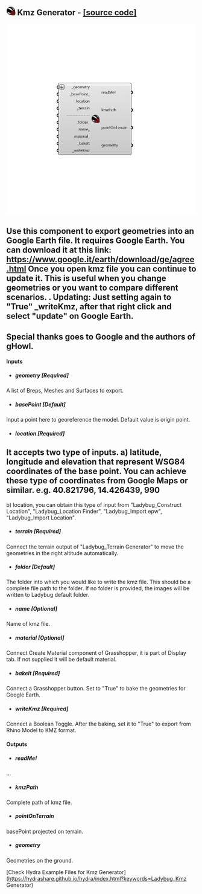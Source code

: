 ## ![](../../images/icons/Kmz_Generator.png) Kmz Generator - [[source code]](https://github.com/mostaphaRoudsari/ladybug/tree/master/src/Ladybug_Kmz%20Generator.py)

![](../../images/components/Kmz_Generator.png)

Use this component to export geometries into an Google Earth file.
 It requires Google Earth. You can download it at this link: https://www.google.it/earth/download/ge/agree.html
 Once you open kmz file you can continue to update it. This is useful when you change geometries or you want to compare different scenarios.
 .
 Updating: Just setting again to "True" _writeKmz, after that right click and select "update" on Google Earth.
 -
 Special thanks goes to Google and the authors of gHowl.
 -
 

#### Inputs
* ##### geometry [Required]
A list of Breps, Meshes and Surfaces to export.
* ##### basePoint [Default]
Input a point here to georeference the model. Default value is origin point.
* ##### location [Required]
It accepts two type of inputs. 
 a) latitude, longitude and elevation that represent WSG84 coordinates of the base point. You can achieve these type of coordinates from Google Maps or similar.
 e.g. 40.821796, 14.426439, 990
 -
 b) location, you can obtain this type of input from "Ladybug_Construct Location", "Ladybug_Location Finder", "Ladybug_Import epw", "Ladybug_Import Location".
* ##### terrain [Required]
Connect the terrain output of "Ladybug_Terrain Generator" to move the geometries in the right altitude automatically.
* ##### folder [Default]
The folder into which you would like to write the kmz file.  This should be a complete file path to the folder.  If no folder is provided, the images will be written to Ladybug default folder.
* ##### name [Optional]
Name of kmz file.
* ##### material [Optional]
Connect Create Material component of Grasshopper, it is part of Display tab. If not supplied it will be default material.
* ##### bakeIt [Required]
Connect a Grasshopper button. Set to "True" to bake the geometries for Google Earth.
* ##### writeKmz [Required]
Connect a Boolean Toggle. After the baking, set it to "True" to export from Rhino Model to KMZ format.

#### Outputs
* ##### readMe!
...
* ##### kmzPath
Complete path of kmz file.
* ##### pointOnTerrain
basePoint projected on terrain.
* ##### geometry
Geometries on the ground.


[Check Hydra Example Files for Kmz Generator](https://hydrashare.github.io/hydra/index.html?keywords=Ladybug_Kmz Generator)